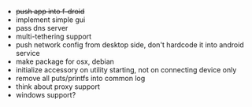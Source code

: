 - ~~push app into f-droid~~
- implement simple gui
- pass dns server
- multi-tethering support
- push network config from desktop side, don't hardcode it into android service
- make package for osx, debian
- initialize accessory on utility starting, not on connecting device only
- remove all puts/printfs into common log
- think about proxy support
- windows support?
